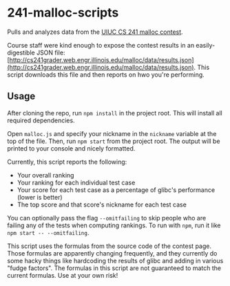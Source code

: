 # 241-malloc-scripts

Pulls and analyzes data from the [UIUC CS 241 malloc contest](http://cs241grader.web.engr.illinois.edu/malloc/).

Course staff were kind enough to expose the contest results in an easily-digestible JSON file: [http://cs241grader.web.engr.illinois.edu/malloc/data/results.json](http://cs241grader.web.engr.illinois.edu/malloc/data/results.json). This script downloads this file and then reports on hwo you're performing.

## Usage

After cloning the repo, run `npm install` in the project root. This will install all required dependencies.

Open `malloc.js` and specify your nickname in the `nickname` variable at the top of the file. Then, run `npm start` from the project root. The output will be printed to your console and nicely formatted.

Currently, this script reports the following:

* Your overall ranking
* Your ranking for each individual test case
* Your score for each test case as a percentage of glibc's performance (lower is better)
* The top score and that score's nickname for each test case

You can optionally pass the flag `--omitfailing` to skip people who are failing any of the tests when computing rankings. To run with `npm`, run it like `npm start -- --omitfailing`.

This script uses the formulas from the source code of the contest page. Those formulas are apparently changing frequently, and they currently do some hacky things like hardcoding the results of glibc and adding in various "fudge factors". The formulas in this script are not guaranteed to match the current formulas. Use at your own risk!
